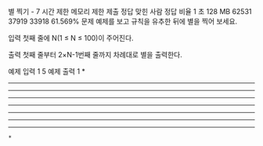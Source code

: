 별 찍기 - 7
시간 제한	메모리 제한	제출	정답	맞힌 사람	정답 비율
1 초	128 MB	62531	37919	33918	61.569%
문제
예제를 보고 규칙을 유추한 뒤에 별을 찍어 보세요.

입력
첫째 줄에 N(1 ≤ N ≤ 100)이 주어진다.

출력
첫째 줄부터 2×N-1번째 줄까지 차례대로 별을 출력한다.

예제 입력 1 
5
예제 출력 1 
    *
   ***
  *****
 *******
*********
 *******
  *****
   ***
    *